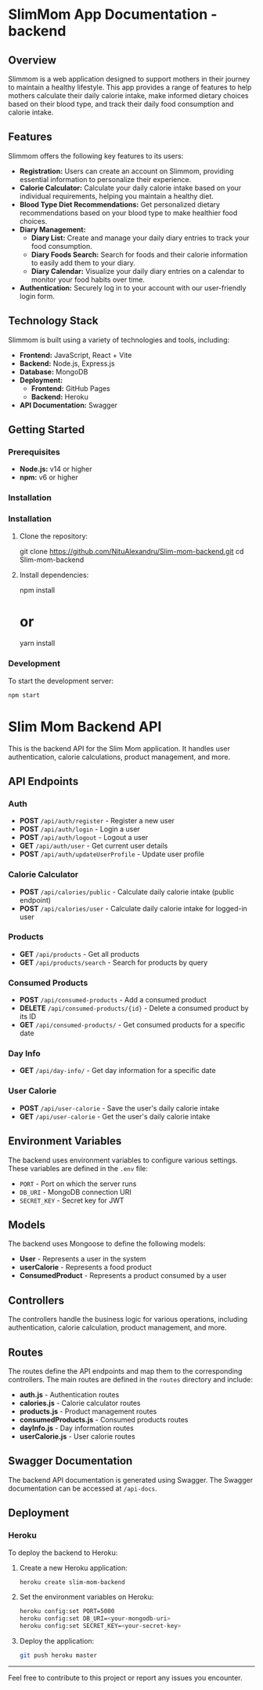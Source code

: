 # SlimMom App Documentation - backend

## Overview

Slimmom is a web application designed to support mothers in their journey to maintain a healthy lifestyle. This app provides a range of features to help mothers calculate their daily calorie intake, make informed dietary choices based on their blood type, and track their daily food consumption and calorie intake.

## Features

Slimmom offers the following key features to its users:

- **Registration:** Users can create an account on Slimmom, providing essential information to personalize their experience.
- **Calorie Calculator:** Calculate your daily calorie intake based on your individual requirements, helping you maintain a healthy diet.
- **Blood Type Diet Recommendations:** Get personalized dietary recommendations based on your blood type to make healthier food choices.
- **Diary Management:**
  - **Diary List:** Create and manage your daily diary entries to track your food consumption.
  - **Diary Foods Search:** Search for foods and their calorie information to easily add them to your diary.
  - **Diary Calendar:** Visualize your daily diary entries on a calendar to monitor your food habits over time.
- **Authentication:** Securely log in to your account with our user-friendly login form.

## Technology Stack

Slimmom is built using a variety of technologies and tools, including:

- **Frontend:** JavaScript, React + Vite
- **Backend:** Node.js, Express.js
- **Database:** MongoDB
- **Deployment:**
  - **Frontend:** GitHub Pages
  - **Backend:** Heroku
- **API Documentation:** Swagger

## Getting Started

### Prerequisites

- **Node.js:** v14 or higher
- **npm:** v6 or higher

### Installation

### Installation

1. Clone the repository:

   git clone https://github.com/NituAlexandru/Slim-mom-backend.git
   cd Slim-mom-backend

2. Install dependencies:

   npm install

   # or

   yarn install

### Development

To start the development server:

```sh
npm start

```

# Slim Mom Backend API

This is the backend API for the Slim Mom application. It handles user authentication, calorie calculations, product management, and more.

## API Endpoints

### Auth
- **POST** `/api/auth/register` - Register a new user
- **POST** `/api/auth/login` - Login a user
- **POST** `/api/auth/logout` - Logout a user
- **GET** `/api/auth/user` - Get current user details
- **POST** `/api/auth/updateUserProfile` - Update user profile

### Calorie Calculator
- **POST** `/api/calories/public` - Calculate daily calorie intake (public endpoint)
- **POST** `/api/calories/user` - Calculate daily calorie intake for logged-in user

### Products
- **GET** `/api/products` - Get all products
- **GET** `/api/products/search` - Search for products by query

### Consumed Products
- **POST** `/api/consumed-products` - Add a consumed product
- **DELETE** `/api/consumed-products/{id}` - Delete a consumed product by its ID
- **GET** `/api/consumed-products/` - Get consumed products for a specific date

### Day Info
- **GET** `/api/day-info/` - Get day information for a specific date

### User Calorie
- **POST** `/api/user-calorie` - Save the user's daily calorie intake
- **GET** `/api/user-calorie` - Get the user's daily calorie intake

## Environment Variables

The backend uses environment variables to configure various settings. These variables are defined in the `.env` file:

- `PORT` - Port on which the server runs
- `DB_URI` - MongoDB connection URI
- `SECRET_KEY` - Secret key for JWT

## Models

The backend uses Mongoose to define the following models:

- **User** - Represents a user in the system
- **userCalorie** - Represents a food product
- **ConsumedProduct** - Represents a product consumed by a user


## Controllers

The controllers handle the business logic for various operations, including authentication, calorie calculation, product management, and more.

## Routes

The routes define the API endpoints and map them to the corresponding controllers. The main routes are defined in the `routes` directory and include:

- **auth.js** - Authentication routes
- **calories.js** - Calorie calculator routes
- **products.js** - Product management routes
- **consumedProducts.js** - Consumed products routes
- **dayInfo.js** - Day information routes
- **userCalorie.js** - User calorie routes

## Swagger Documentation

The backend API documentation is generated using Swagger. The Swagger documentation can be accessed at `/api-docs`.

## Deployment

### Heroku

To deploy the backend to Heroku:

1. Create a new Heroku application:

    ```sh
    heroku create slim-mom-backend
    ```

2. Set the environment variables on Heroku:

    ```sh
    heroku config:set PORT=5000
    heroku config:set DB_URI=<your-mongodb-uri>
    heroku config:set SECRET_KEY=<your-secret-key>
    ```

3. Deploy the application:

    ```sh
    git push heroku master
    ```

---

Feel free to contribute to this project or report any issues you encounter.
